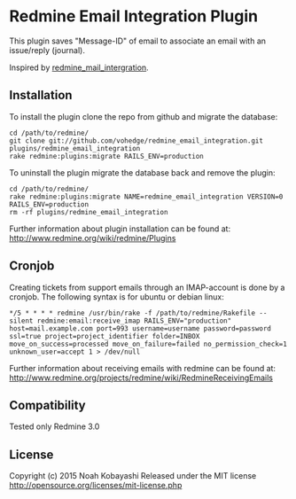 # Redmine Email Integration Plugin

This plugin saves "Message-ID" of email to associate an email with an issue/reply (journal).

Inspired by [redmine_mail_intergration](https://github.com/YusukeKokubo/redmine_mail_intergration).

## Installation

To install the plugin clone the repo from github and migrate the database:

    cd /path/to/redmine/
    git clone git://github.com/vohedge/redmine_email_integration.git plugins/redmine_email_integration
    rake redmine:plugins:migrate RAILS_ENV=production

To uninstall the plugin migrate the database back and remove the plugin:

    cd /path/to/redmine/
    rake redmine:plugins:migrate NAME=redmine_email_integration VERSION=0 RAILS_ENV=production
    rm -rf plugins/redmine_email_integration

Further information about plugin installation can be found at: http://www.redmine.org/wiki/redmine/Plugins

## Cronjob

Creating tickets from support emails through an IMAP-account is done by a cronjob. The following syntax is for ubuntu or debian linux:

    */5 * * * * redmine /usr/bin/rake -f /path/to/redmine/Rakefile --silent redmine:email:receive_imap RAILS_ENV="production" host=mail.example.com port=993 username=username password=password ssl=true project=project_identifier folder=INBOX move_on_success=processed move_on_failure=failed no_permission_check=1 unknown_user=accept 1 > /dev/null

Further information about receiving emails with redmine can be found at: http://www.redmine.org/projects/redmine/wiki/RedmineReceivingEmails

## Compatibility

Tested only Redmine 3.0

## License

Copyright (c) 2015 Noah Kobayashi
Released under the MIT license
http://opensource.org/licenses/mit-license.php


